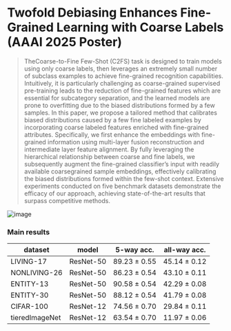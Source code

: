 # Twofold Debiasing Enhances Fine-Grained Learning with Coarse Labels (AAAI 2025 Poster)

>TheCoarse-to-Fine Few-Shot (C2FS) task is designed to train models using only coarse labels, then leverages an extremely small number of subclass examples to achieve fine-grained recognition capabilities. Intuitively, it is particularly challenging as coarse-grained supervised pre-training leads to the reduction of fine-grained features which are essential for subcategory separation, and the learned models are prone to overfitting due to the biased distributions formed by a few samples. In this paper, we propose a tailored method that calibrates biased distributions caused by a few fine labeled examples by incorporating coarse labeled features enriched with fine-grained attributes. Specifically, we first enhance the embeddings with fine-grained information using multi-layer fusion reconstruction and intermediate layer feature alignment. By fully leveraging the hierarchical relationship between coarse and fine labels, we subsequently augment the fine-grained classifier’s input with readily available coarsegrained sample embeddings, effectively calibrating the biased distributions formed within the few-shot context. Extensive experiments conducted on five benchmark datasets demonstrate the efficacy of our approach, achieving state-of-the-art results that surpass competitive methods.

![image](https://github.com/user-attachments/assets/134218c7-7a58-402b-9849-1fe44b2f2dd7)


### Main results

| dataset           | model     |  5-way acc.   | all-way acc. | 
|----------------|:-----------:|:--------------:|:--------------:|
| LIVING-17      | ResNet-50 | 89.23 ± 0.55 | 45.14 ± 0.12 |
| NONLIVING-26   | ResNet-50 | 86.23 ± 0.54 | 43.10 ± 0.11 |
| ENTITY-13      | ResNet-50 | 90.58 ± 0.54 | 42.29 ± 0.08 | 
| ENTITY-30      | ResNet-50 | 88.12 ± 0.54 | 41.79 ± 0.08 | 
| CIFAR-100      | ResNet-12 | 74.56 ± 0.70 | 29.84 ± 0.11 |
| tieredImageNet | ResNet-12 | 63.54 ± 0.70 | 11.97 ± 0.06 |




